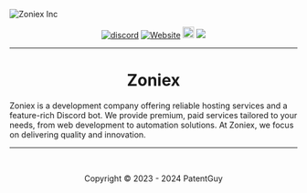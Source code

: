 ![Zoniex Inc](https://i.imgur.com/70rL1Px.png)
<p align="center">
  <a href="https://discord.gg/tjX8fVa7b3"><img src="https://img.shields.io/discord/1264480934212927508?color=blue&label=Discord&logo=HolaClient&logoColor=blue" alt="discord" /></a>
  <a href="https://zoniex.me"><img alt="Website" src="https://img.shields.io/website?down_color=lightred&down_message=Offline&label=Website&up_color=blue&up_message=Online&url=https://zoniex.me"></a>
  <a  href="https://github.com/Zoniex-Inc/Zoniex-Beta"><img src="https://img.shields.io/github/stars/Zoniex-Inc/Zoniex-Beta?label=Stars%20%E2%AD%90" height="20"/></a>
  <img src="https://komarev.com/ghpvc/?username=PatentGuyy&color=blue">
</p>

---

<h1 align="center">Zoniex</h1>

Zoniex is a development company offering reliable hosting services and a feature-rich Discord bot. We provide premium, paid services tailored to your needs, from web development to automation solutions. At Zoniex, we focus on delivering quality and innovation.

---

<br>
<p align="center">Copyright © 2023 - 2024 PatentGuy</p>
